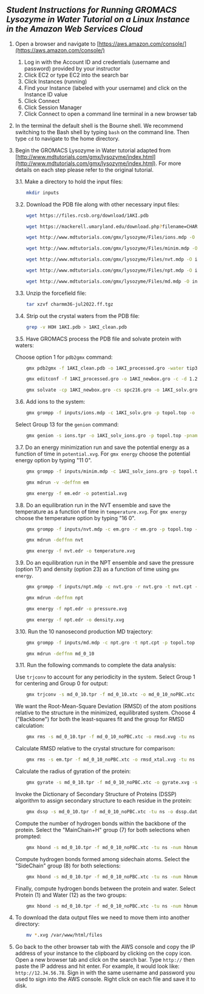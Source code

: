 ## _Student Instructions for Running GROMACS Lysozyme in Water Tutorial on a Linux Instance in the Amazon Web Services Cloud_

1.	Open a browser and navigate to [https://aws.amazon.com/console/](https://aws.amazon.com/console/)
	1. Log in with the Account ID and credentials (username and password) provided by your instructor
	2. Click EC2 or type EC2 into the search bar
	3. Click Instances (running)
	4. Find your Instance (labeled with your username) and click on the Instance ID value
	5. Click Connect
	6. Click Session Manager
	7. Click Connect to open a command line terminal in a new browser tab

2.	In the terminal the default shell is the Bourne shell. We recommend switching to the Bash shell by typing `bash` on the command line. Then type `cd` to navigate to the home directory.

3.	Begin the GROMACS Lysozyme in Water tutorial adapted from [http://www.mdtutorials.com/gmx/lysozyme/index.html](http://www.mdtutorials.com/gmx/lysozyme/index.html). For more details on each step please refer to the original tutorial.

	3.1. Make a directory to hold the input files:

	```sh
 		mkdir inputs
	```
	
	3.2. Download the PDB file along with other necessary input files:

	```sh
		wget https://files.rcsb.org/download/1AKI.pdb 
	```
	
	```sh
		wget https://mackerell.umaryland.edu/download.php?filename=CHARMM_ff_params_files/charmm36-jul2022.ff.tgz -O charmm36-jul2022.ff.tgz 
	```

	```sh
		wget http://www.mdtutorials.com/gmx/lysozyme/Files/ions.mdp -O inputs/ions.mdp
	```
	
	```sh
		wget http://www.mdtutorials.com/gmx/lysozyme/Files/minim.mdp -O inputs/minim.mdp
	```
	
	```sh
		wget http://www.mdtutorials.com/gmx/lysozyme/Files/nvt.mdp -O inputs/nvt.mdp
	```
	
	```sh
		wget http://www.mdtutorials.com/gmx/lysozyme/Files/npt.mdp -O inputs/npt.mdp
	```
	
	```sh
		wget http://www.mdtutorials.com/gmx/lysozyme/Files/md.mdp -O inputs/md.mdp
	```
	
	3.3. Unzip the forcefield file:
	
	```sh
		tar xzvf charmm36-jul2022.ff.tgz
	```

	3.4. Strip out the crystal waters from the PDB file:

	```sh
		grep -v HOH 1AKI.pdb > 1AKI_clean.pdb 
	```
	
	3.5. Have GROMACS process the PDB file and solvate protein with waters:
	
	Choose option 1 for `pdb2gmx` command:
	
	```sh
		gmx pdb2gmx -f 1AKI_clean.pdb -o 1AKI_processed.gro -water tip3p
	```
	
	```sh
		gmx editconf -f 1AKI_processed.gro -o 1AKI_newbox.gro -c -d 1.2 -bt cubic
	```
	
	```sh
		gmx solvate -cp 1AKI_newbox.gro -cs spc216.gro -o 1AKI_solv.gro -p topol.top
	```
	
	3.6. Add ions to the system:
	
	```sh
		gmx grompp -f inputs/ions.mdp -c 1AKI_solv.gro -p topol.top -o ions.tpr
	```
	
	Select Group 13 for the `genion` command:
	
	```sh
		gmx genion -s ions.tpr -o 1AKI_solv_ions.gro -p topol.top -pname NA -nname CL -neutral
	```
	
	3.7. Do an energy minimization run and save the potential energy as a function of time in `potential.xvg`. For `gmx energy` choose the potential energy option by typing "11 0".
	
	```sh
		gmx grompp -f inputs/minim.mdp -c 1AKI_solv_ions.gro -p topol.top -o em.tpr
	```
	
	```sh
		gmx mdrun -v -deffnm em
	```
	
	```sh
		gmx energy -f em.edr -o potential.xvg
	```
	
	3.8. Do an equilibration run in the NVT ensemble and save the temperature as a function of time in `temperature.xvg`. For `gmx energy` choose the temperature option by typing "16 0".
	
	```sh
		gmx grompp -f inputs/nvt.mdp -c em.gro -r em.gro -p topol.top -o nvt.tpr
	```
	
	```sh
		gmx mdrun -deffnm nvt
	```
	
	```sh
		gmx energy -f nvt.edr -o temperature.xvg
	```

	3.9. Do an equilibration run in the NPT ensemble and save the pressure (option 17) and density (option 23) as a function of time using `gmx energy`.
	
	```sh
		gmx grompp -f inputs/npt.mdp -c nvt.gro -r nvt.gro -t nvt.cpt -p topol.top -o npt.tpr
	```
	
	```sh
		gmx mdrun -deffnm npt
	```
	
	```sh
		gmx energy -f npt.edr -o pressure.xvg
	```
	
	```sh
		gmx energy -f npt.edr -o density.xvg
	```
	
	3.10. Run the 10 nanosecond production MD trajectory:
	
	```sh
		gmx grompp -f inputs/md.mdp -c npt.gro -t npt.cpt -p topol.top -o md_0_10.tpr
	```
	
	```sh
		gmx mdrun -deffnm md_0_10
	```
	
	3.11. Run the following commands to complete the data analysis:
	
	Use `trjconv` to account for any periodicity in the system. Select Group 1 for centering and Group 0 for output:
	
	```sh
		gmx trjconv -s md_0_10.tpr -f md_0_10.xtc -o md_0_10_noPBC.xtc -pbc mol -center
	```
	
	We want the Root-Mean-Square Deviation (RMSD) of the atom positions relative to the structure in the minimized, equilibrated system. Choose 4 ("Backbone") for both the least-squares fit and the group for RMSD calculation:
	
	```sh	
		gmx rms -s md_0_10.tpr -f md_0_10_noPBC.xtc -o rmsd.xvg -tu ns
	```

	Calculate RMSD relative to the crystal structure for comparison:

	```sh
		gmx rms -s em.tpr -f md_0_10_noPBC.xtc -o rmsd_xtal.xvg -tu ns
	```
	
	Calculate the radius of gyration of the protein:

	```sh
		gmx gyrate -s md_0_10.tpr -f md_0_10_noPBC.xtc -o gyrate.xvg -sel Protein -tu ns
	```

	Invoke the Dictionary of Secondary Structure of Proteins (DSSP) algorithm to assign secondary structure to each residue in the protein:

	```sh
		gmx dssp -s md_0_10.tpr -f md_0_10_noPBC.xtc -tu ns -o dssp.dat -num dssp_num.xvg
	```

	Compute the number of hydrogen bonds within the backbone of the protein. Select the "MainChain+H" group (7) for both selections when prompted:

	```sh
		gmx hbond -s md_0_10.tpr -f md_0_10_noPBC.xtc -tu ns -num hbnum_mainchain.xvg
	```

	Compute hydrogen bonds formed among sidechain atoms. Select the "SideChain" group (8) for both selections:

	```sh
		gmx hbond -s md_0_10.tpr -f md_0_10_noPBC.xtc -tu ns -num hbnum_sidechain.xvg
	```

	Finally, compute hydrogen bonds between the protein and water. Select Protein (1) and Water (12) as the two groups:

	```sh
		gmx hbond -s md_0_10.tpr -f md_0_10_noPBC.xtc -tu ns -num hbnum_prot_wat.xvg
	```

4. To download the data output files we need to move them into another directory:

	```sh
 		mv *.xvg /var/www/html/files
	```

5.	Go back to the other browser tab with the AWS console and copy the IP address of your instance to the clipboard by clicking on the copy icon. Open a new browser tab and click on the search bar. Type `http://` then paste the IP address and hit enter. For example, it would look like: `http://12.34.56.78`. Sign in with the same username and password you used to sign into the AWS console. Right click on each file and save it to disk.




   
  

